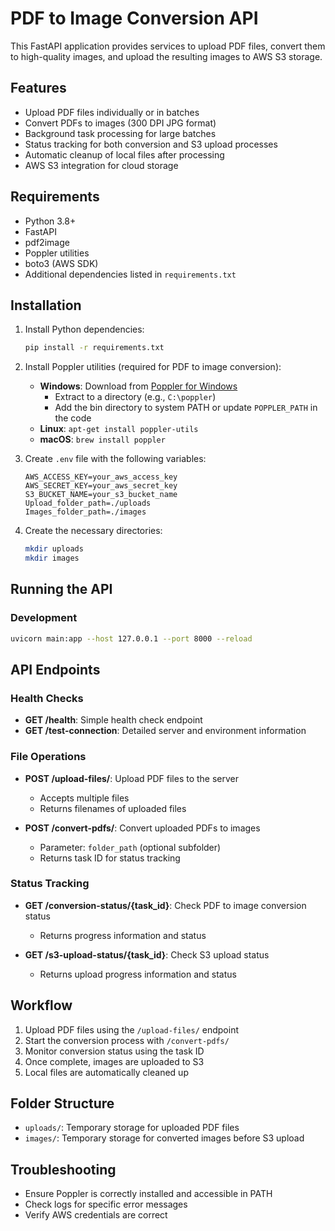 # PDF to Image Conversion API

This FastAPI application provides services to upload PDF files, convert them to high-quality images, and upload the resulting images to AWS S3 storage.

## Features

- Upload PDF files individually or in batches
- Convert PDFs to images (300 DPI JPG format)
- Background task processing for large batches
- Status tracking for both conversion and S3 upload processes
- Automatic cleanup of local files after processing
- AWS S3 integration for cloud storage

## Requirements

- Python 3.8+
- FastAPI
- pdf2image
- Poppler utilities
- boto3 (AWS SDK)
- Additional dependencies listed in `requirements.txt`

## Installation

1. Install Python dependencies:
   ```bash
   pip install -r requirements.txt
   ```

2. Install Poppler utilities (required for PDF to image conversion):
   - **Windows**: Download from [Poppler for Windows](https://github.com/oschwartz10612/poppler-windows/releases/)
     - Extract to a directory (e.g., `C:\poppler`)
     - Add the bin directory to system PATH or update `POPPLER_PATH` in the code
   - **Linux**: `apt-get install poppler-utils`
   - **macOS**: `brew install poppler`

3. Create `.env` file with the following variables:
   ```
   AWS_ACCESS_KEY=your_aws_access_key
   AWS_SECRET_KEY=your_aws_secret_key
   S3_BUCKET_NAME=your_s3_bucket_name
   Upload_folder_path=./uploads
   Images_folder_path=./images
   ```

4. Create the necessary directories:
   ```bash
   mkdir uploads
   mkdir images
   ```

## Running the API

### Development

```bash
uvicorn main:app --host 127.0.0.1 --port 8000 --reload
```

## API Endpoints

### Health Checks

- **GET /health**: Simple health check endpoint
- **GET /test-connection**: Detailed server and environment information

### File Operations

- **POST /upload-files/**: Upload PDF files to the server
  - Accepts multiple files
  - Returns filenames of uploaded files

- **POST /convert-pdfs/**: Convert uploaded PDFs to images
  - Parameter: `folder_path` (optional subfolder)
  - Returns task ID for status tracking

### Status Tracking

- **GET /conversion-status/{task_id}**: Check PDF to image conversion status
  - Returns progress information and status

- **GET /s3-upload-status/{task_id}**: Check S3 upload status
  - Returns upload progress information and status

## Workflow

1. Upload PDF files using the `/upload-files/` endpoint
2. Start the conversion process with `/convert-pdfs/`
3. Monitor conversion status using the task ID
4. Once complete, images are uploaded to S3
5. Local files are automatically cleaned up

## Folder Structure

- `uploads/`: Temporary storage for uploaded PDF files
- `images/`: Temporary storage for converted images before S3 upload

## Troubleshooting

- Ensure Poppler is correctly installed and accessible in PATH
- Check logs for specific error messages
- Verify AWS credentials are correct
